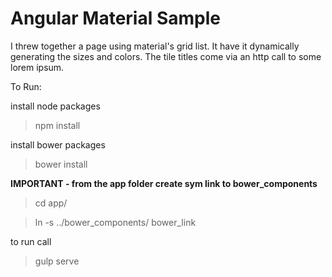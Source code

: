 # Angular Material Sample

I threw together a page using material's grid list.
It have it dynamically generating the sizes and colors. 
The tile titles come via an http call to some lorem ipsum.

To Run:

install node packages

> npm install

install bower packages

> bower install

**IMPORTANT - from the app folder create sym link to bower_components**

> cd app/

> ln -s ../bower_components/ bower_link

to run call 

> gulp serve





